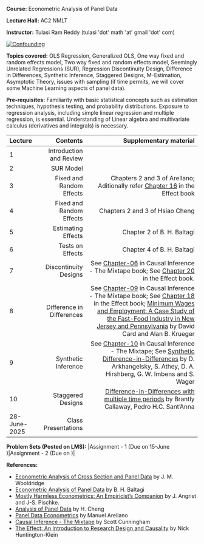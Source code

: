 **Course:** Econometric Analysis of Panel Data

**Lecture Hall:** AC2 NMLT

**Instructor:** Tulasi Ram Reddy (tulasi 'dot' math 'at' gmail 'dot' com)


[![Confounding](https://imgs.xkcd.com/comics/confounding_variables.png)](https://xkcd.com/2560/ "You can find a perfect correlation if you just control for the residual.")


**Topics covered:**  OLS Regression, Generalized OLS, One way fixed and random effects model, Two way fixed and random effects model, Seemingly Unrelated Regressions (SUR), Regression Discontinuity Design, Difference in Differences, Synthetic Inference, Staggered Designs, M-Estimation, Asymptotic Theory, issues with sampling (if time permits, we will cover some Machine Learning aspects of panel data). 

<!--*Additional topics:* Models with varying intercepts,  random  coefficient  models (Swamy's and Hildreth-Houck),  switching  regression model and adaptive regression model. --->


**Pre-requisites:** Familiarity with basic statistical concepts such as estimation techniques, hypothesis testing, and probability distributions. 
Exposure to regression analysis, including simple linear regression and multiple regression, is essential.
Understanding of Linear algebra and multivariate calculus (derivatives and integrals)  is necessary. 

| Lecture   |  Contents     | Supplementary material |
| :------------- |  -----------: | -----------: |
|  1 |  Introduction and Review| |
|  2 |  SUR Model | |
|  3 |  Fixed and Random Effects | Chapters 2 and 3 of Arellano; Aditionally refer [Chapter 16](https://theeffectbook.net/ch-FixedEffects.html) in the Effect book|
|  4 | Fixed and Random Effects | Chapters 2 and 3 of Hsiao Cheng|
|  5 | Estimating Effects | Chapter 2 of B. H. Baltagi|
|  6 | Tests on Effects| Chapter 4 of B. H. Baltagi|
|  7 | Discontinuity Designs | See [Chapter-06](https://mixtape.scunning.com/06-regression_discontinuity) in Causal Inference - The Mixtape book; See [Chapter 20](https://theeffectbook.net/ch-RegressionDiscontinuity.html) in the Effect book.|
|  8 | Difference in Differences| See [Chapter-09](https://mixtape.scunning.com/09-difference_in_differences) in Causal Inference - The Mixtape book; See [Chapter 18](https://theeffectbook.net/ch-DifferenceinDifference.html) in the Effect book; [Minimum Wages and Employment: A Case Study of the Fast-Food Industry in New Jersey and Pennsylvania](https://www.jstor.org/stable/2118030) by David Card and Alan B. Krueger |
|  9 | Synthetic Inference | See [Chapter-10](https://mixtape.scunning.com/10-synthetic_control) in Causal Inference - The Mixtape; See [Synthetic Difference-in-Differences](https://www.aeaweb.org/articles?id=10.1257/aer.20190159) by  D. Arkhangelsky, S. Athey, D. A. Hirshberg, G. W. Imbens and S. Wager |
|  10 |Staggered Designs | [Difference-in-Differences with multiple time periods](https://www.sciencedirect.com/science/article/pii/S0304407620303948?via%3Dihub) by Brantly Callaway, Pedro H.C. Sant’Anna |
|28-June-2025|Class Presentations||











**Problem Sets (Posted on LMS):** |Assignment - 1 (Due on 15-June )|Assignment - 2 (Due on )|


**References:**
- [Econometric Analysis of Cross Section and Panel Data](https://mitpress.mit.edu/9780262232586/econometric-analysis-of-cross-section-and-panel-data/) by J. M. Wooldridge
- [Econometric Analysis of Panel Data](https://bcs.wiley.com/he-bcs/Books?action=index&bcsId=4338&itemId=1118672321) by B. H. Baltagi
- [Mostly Harmless Econometrics: An Empiricist’s Companion](https://press.princeton.edu/books/paperback/9780691120355/mostly-harmless-econometrics) by J. Angrist and J-S. Pischke. 
- [Analysis of Panel Data](https://www.cambridge.org/core/books/analysis-of-panel-data/C24D71CDE5844F602E3F43526E207C70) by H. Cheng
- [Panel Data Econometrics](https://academic.oup.com/book/34755?login=true) by Manuel Arellano
- [Causal Inference - The Mixtape](https://mixtape.scunning.com/) by Scott Cunningham
- [The Effect: An Introduction to Research Design and Causality](https://theeffectbook.net/index.html) by Nick Huntington-Klein
